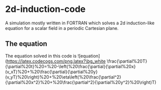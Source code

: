 # 2d-induction-code
A simulation mostly written in FORTRAN which solves a 2d induction-like equation for a scalar field in a periodic Cartesian plane.

## The equation
The equation solved in this code is
![equation](https://latex.codecogs.com/png.latex?\bg_white \frac{\partial%20T}{\partial%20t}%20=%20-\left(%20\frac{\partial}{\partial%20x}(v_xT)%20+%20\frac{\partial}{\partial%20y}(v_yT)%20\right)%20+%20\eta\left(%20\frac{\partial^2}{\partial%20x^2}%20+%20\frac{\partial^2}{\partial%20y^2}%20\right)T)
